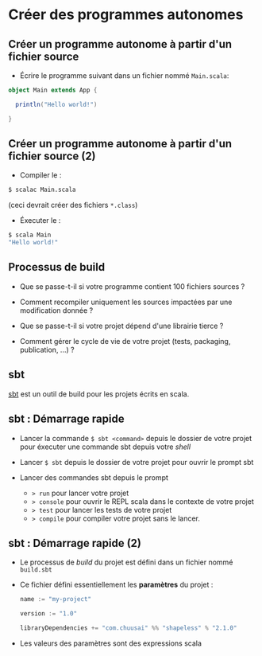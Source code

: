 
# Créer des programmes autonomes

## Créer un programme autonome à partir d'un fichier source

- Écrire le programme suivant dans un fichier nommé `Main.scala`:

```scala
object Main extends App {

  println("Hello world!")

}
```

## Créer un programme autonome à partir d'un fichier source (2)

- Compiler le :

```bash
$ scalac Main.scala
```

(ceci devrait créer des fichiers `*.class`)

- Éxecuter le :

```bash
$ scala Main
"Hello world!"
```

## Processus de build

- Que se passe-t-il si votre programme contient 100 fichiers sources ?

- Comment recompiler uniquement les sources impactées par une modification donnée ?

- Que se passe-t-il si votre projet dépend d'une librairie tierce ?

- Comment gérer le cycle de vie de votre projet (tests, packaging, publication, ...) ?

## sbt

[sbt](http://www.scala-sbt.org/) est un outil de build pour les projets écrits en scala.

## sbt : Démarrage rapide 

- Lancer la commande `$ sbt <command>` depuis le dossier de votre projet pour éxecuter une commande sbt depuis votre _shell_

- Lancer `$ sbt` depuis le dossier de votre projet pour ouvrir le prompt sbt

- Lancer des commandes sbt depuis le prompt

    - `> run` pour lancer votre projet
    - `> console` pour ouvrir le REPL scala dans le contexte de votre projet
    - `> test` pour lancer les tests de votre projet
    - `> compile` pour compiler votre projet sans le lancer.

## sbt : Démarrage rapide  (2)

- Le processus de _build_ du projet est défini dans un fichier nommé `build.sbt`
- Ce fichier défini essentiellement les **paramètres** du projet :

    ```scala
    name := "my-project"
    
    version := "1.0"
    
    libraryDependencies += "com.chuusai" %% "shapeless" % "2.1.0"
    ```

- Les valeurs des paramètres sont des expressions scala
